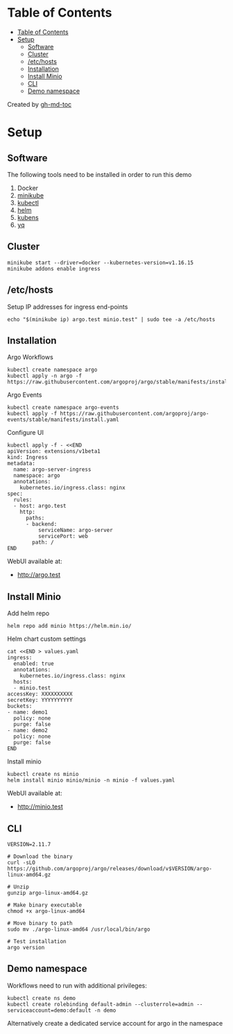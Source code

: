 Table of Contents
=================

   * [Table of Contents](#table-of-contents)
   * [Setup](#setup)
      * [Software](#software)
      * [Cluster](#cluster)
      * [/etc/hosts](#etchosts)
      * [Installation](#installation)
      * [Install Minio](#install-minio)
      * [CLI](#cli)
      * [Demo namespace](#demo-namespace)

Created by [gh-md-toc](https://github.com/ekalinin/github-markdown-toc)


# Setup

## Software

The following tools need to be installed in order to run this demo

1. Docker
1. [minikube](https://minikube.sigs.k8s.io/docs/start/)
1. [kubectl](https://kubernetes.io/docs/tasks/tools/install-kubectl/)
1. [helm](https://helm.sh/)
1. [kubens](https://kubectx.dev/)
1. [yq](https://mikefarah.gitbook.io/yq/)

## Cluster

```
minikube start --driver=docker --kubernetes-version=v1.16.15
minikube addons enable ingress
```

## /etc/hosts

Setup IP addresses for ingress end-points

```
echo "$(minikube ip) argo.test minio.test" | sudo tee -a /etc/hosts
```

## Installation

Argo Workflows

```
kubectl create namespace argo
kubectl apply -n argo -f https://raw.githubusercontent.com/argoproj/argo/stable/manifests/install.yaml
```

Argo Events

```
kubectl create namespace argo-events
kubectl apply -f https://raw.githubusercontent.com/argoproj/argo-events/stable/manifests/install.yaml
```

Configure UI

```
kubectl apply -f - <<END
apiVersion: extensions/v1beta1
kind: Ingress
metadata:
  name: argo-server-ingress
  namespace: argo
  annotations:
    kubernetes.io/ingress.class: nginx
spec:
  rules:
  - host: argo.test
    http:
      paths:
      - backend:
          serviceName: argo-server
          servicePort: web
        path: /
END
```

WebUI available at:

* http://argo.test


## Install Minio

Add helm repo

```
helm repo add minio https://helm.min.io/
```

Helm chart custom settings

```
cat <<END > values.yaml
ingress:
  enabled: true
  annotations:
    kubernetes.io/ingress.class: nginx
  hosts:
  - minio.test
accessKey: XXXXXXXXXX
secretKey: YYYYYYYYYY
buckets:
- name: demo1
  policy: none
  purge: false
- name: demo2
  policy: none
  purge: false
END
```

Install minio

```
kubectl create ns minio
helm install minio minio/minio -n minio -f values.yaml
```

WebUI available at:

* http://minio.test

## CLI

```
VERSION=2.11.7

# Download the binary
curl -sLO https://github.com/argoproj/argo/releases/download/v$VERSION/argo-linux-amd64.gz

# Unzip
gunzip argo-linux-amd64.gz

# Make binary executable
chmod +x argo-linux-amd64

# Move binary to path
sudo mv ./argo-linux-amd64 /usr/local/bin/argo

# Test installation
argo version
```


## Demo namespace

Workflows need to run with additional privileges:

```
kubectl create ns demo
kubectl create rolebinding default-admin --clusterrole=admin --serviceaccount=demo:default -n demo 
```

Alternatively create a dedicated service account for argo in the namespace

